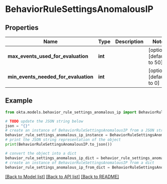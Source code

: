 # BehaviorRuleSettingsAnomalousIP


## Properties

Name | Type | Description | Notes
------------ | ------------- | ------------- | -------------
**max_events_used_for_evaluation** | **int** |  | [optional] [default to 50]
**min_events_needed_for_evaluation** | **int** |  | [optional] [default to 0]

## Example

```python
from okta.models.behavior_rule_settings_anomalous_ip import BehaviorRuleSettingsAnomalousIP

# TODO update the JSON string below
json = "{}"
# create an instance of BehaviorRuleSettingsAnomalousIP from a JSON string
behavior_rule_settings_anomalous_ip_instance = BehaviorRuleSettingsAnomalousIP.from_json(json)
# print the JSON string representation of the object
print(BehaviorRuleSettingsAnomalousIP.to_json())

# convert the object into a dict
behavior_rule_settings_anomalous_ip_dict = behavior_rule_settings_anomalous_ip_instance.to_dict()
# create an instance of BehaviorRuleSettingsAnomalousIP from a dict
behavior_rule_settings_anomalous_ip_from_dict = BehaviorRuleSettingsAnomalousIP.from_dict(behavior_rule_settings_anomalous_ip_dict)
```
[[Back to Model list]](../README.md#documentation-for-models) [[Back to API list]](../README.md#documentation-for-api-endpoints) [[Back to README]](../README.md)


